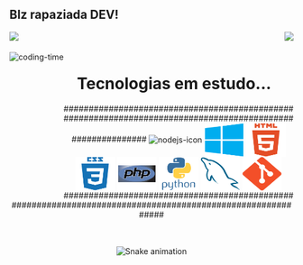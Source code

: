 
## Blz rapaziada DEV!

<div>
  <img height="150em" src="https://github-readme-stats.vercel.app/api?username=NeiPicoli&show_icons=true&theme=chartreuse-dark&include_all_commits=true&count_private=true"/>
  <img align="right" height="100em" src="https://github-readme-stats.vercel.app/api/top-langs/?username=NeiPicoli&layout=compact&langs_count=16&theme=chartreuse-dark"/>
</div>

<div  align="center"> 
<div style="display: inline_block"><br>
    <img align="left" height="250" alt="coding-time" src="code.gif">
    <h1 align="center">Tecnologias em estudo...</h1>
###########################################################################################################    
<img align="center" height="60" width="70" alt="nodejs-icon" src="https://cdn.jsdelivr.net/gh/devicons/devicon/icons/linux/linux-original.svg"/>
<img align="center" height="60" width="70" alt="nodejs-icon" src="https://github.com/devicons/devicon/blob/master/icons/windows8/windows8-original.svg"/>
<img align="center" height="60" width="70" alt="nodejs-icon" src="https://github.com/devicons/devicon/blob/master/icons/html5/html5-plain-wordmark.svg"/>
<img align="center" height="60" width="70" alt="nodejs-icon" src="https://github.com/devicons/devicon/blob/master/icons/css3/css3-plain-wordmark.svg"/>
<img align="center" height="60" width="70" alt="nodejs-icon" src="https://github.com/devicons/devicon/blob/master/icons/php/php-original.svg"/>
<img align="center" height="60" width="70" alt="nodejs-icon" src="https://github.com/devicons/devicon/blob/master/icons/python/python-original-wordmark.svg"/>
<img align="center" height="60" width="70" alt="nodejs-icon" src="https://github.com/devicons/devicon/blob/master/icons/mysql/mysql-original.svg"/>
<img align="center" height="60" width="70" alt="nodejs-icon" src="https://github.com/devicons/devicon/blob/master/icons/git/git-original.svg"/>
</div>
########################################################################################################### 





<br><br>
        ![Snake animation](https://github.com/NeiPicoli/NeiPicoli/blob/output/github-contribution-grid-snake.svg)
